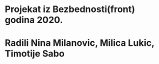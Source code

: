 # Projekat iz Bezbednosti(front) godina 2020. 
# Radili Nina Milanovic, Milica Lukic, Timotije Sabo
